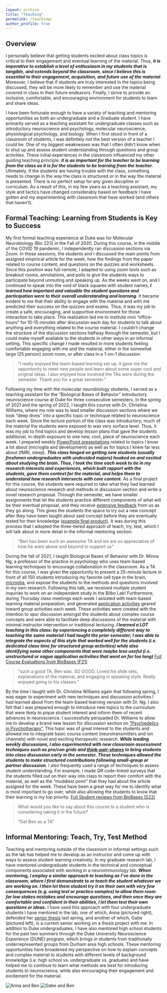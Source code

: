 ```yaml
---
layout: archive
title: "Teaching"
permalink: /teaching/
author_profile: true
---
```


## Overview
I personally believe that getting students excited about class topics is critical to their engagement and eventual learning of the material. Thus, ***it is imperative to establish a level of enthusiasm in my students that is tangible, and extends beyond the classroom, since I believe this is essential to their engagement, acquisition, and future use of the material***. Moreover, I believe that if students are truly interested in the topics being discussed, they will be more likely to remember and use the material covered in class in their future endeavors. Finally, I strive to provide an inclusive, comfortable, and encouraging environment for students to learn and share ideas.

I have been fortunate enough to have a variety of teaching and mentoring opportunities as both an undergraduate and a Graduate student. I have primarily served as a teaching assistant for undergraduate classes such as introductory neuroscience and psychology, molecular neuroscience, physiological psychology, and biology. When I first stood in front of a classroom of students, I was definitely not the best version of a teacher I could be. One of my biggest weaknesses was that I often didn’t know when to shut up and assess student understanding through questions and group activities. These initial experiences in the classroom influenced my other guiding teaching principle: ***it is as important for the teacher to be learning from the class as it is for the students to be learning from the teacher***. Ultimately, if the students are having trouble with the class, something needs to change in the way the class is structured or in the way the material is presented. There is no perfect setup for any given discipline or curriculum. As a result of this, in my few years as a teaching assistant, my style and tactics have changed considerably based on feedback I have gotten and my experimenting with classroom that have worked (and others that haven’t).

## Formal Teaching: Learning from Students is Key to Success

My first formal teaching experience at Duke was for Molecular Neurobiology (Bio 223) in the Fall of 2020. During this course, in the middle of the COVID 19 pandemic, I independently ran discussion sections via Zoom. In these sessions, the students and I discussed the main points from assigned empirical article for the week, how the findings from the paper related to course content, and questions on the quizzes and worksheets. Since this position was full-remote, I adapted to using zoom tools such as breakout rooms, annotations, and polls to give the students ways to participate beyond unmuting and speaking up. As the weeks went on, and I continued to speak into the void of black squares with student names, ***I learned how important and valuable the student questions and participation were to their overall understanding and learning***. It became evident to me that their ability to engage with the material and with me predicted their success on the quizzes and exams. Thus, it was my job to create a safe, encouraging, and supportive environment for those interaction to take place. This realization led me to institute mini “office-hours” for 10-15 minutes after discussion each day for students to talk about anything and everything related to the course material. I couldn’t change the structure of the discussion sections halfway through the semester, but I could make myself available to the students in other ways in an informal setting. This specific change I made resulted in more students feeling comfortable engaging with me and the material, either in the somewhat large (25 person) zoom room, or after class in a 1-on-1 discussion.

> “I really enjoyed the team-based learning set up, it gave me the opportunity to meet new people and learn about some super cool and original ideas. I also enjoyed how involved the TAs were during the semester. Thank you for a great semester.”

Following my time with the molecular neurobiology students, I served as a teaching assistant for the “Biological Bases of Behavior” introductory neuroscience course at Duke for three consecutive semesters. In the spring of 2021 and the spring of 2022, I taught this course with Dr. Christina Williams, where my role was to lead smaller discussion sections where we took “deep dives” into a specific topic or technique related to neuroscience each week. Since the lecture portion of the class was introductory, much of the material the students were exposed to was very surface level. Thus, it was my job to find topics and develop lesson plans that gave the students additional, in-depth exposure to one new, cool, piece of neuroscience each week. I prepared weekly [PowerPoint presentations](https://drive.google.com/file/d/1VentiKFkVO14XRQSSedzXGJl9UJWO_dd/view) related to topics I know a lot about (microglia and development) as well as for topics I knew far less about (fMRI, sleep). ***This class hinged on getting new students (usually freshmen undergraduates with undecided majors) hooked on and excited about studying the brain. Thus, I took the time each week to tie in my research interests and experiences, which built rapport with the students, gave them context for the material, and helps them to understand how research intersects with core content.*** As a final project for this course, the students were required to take what they had learned about neuroscience research and methods in discussion section and write a novel research proposal. Through the semester, we have smaller assignments that let the students practice different components of what will be their eventual proposal, and they receive [extensive feedback](https://docs.google.com/document/d/1FN-eyMu24ikBe6zGcXb0C6girKs4pLERUpRGVNSGi-o/edit) from us as they go along. This gives the students the space to try out a new concept after they have been taught about said concept before they are eventually tested for their knowledge [(example final product)](https://docs.google.com/document/d/1EYAXlhfT4glgpQmruIs8BwjR0COCi-aDgrcttHXL4ak/edit). It was during this process that I adopted the three-tiered approach of teach, try, test, which I will talk about in more detail in the informal mentoring section.

> “Ben has been such an awesome TA and we are so appreciative of how he went above and beyond to support us”

During the fall of 2021, I taught Biological Bases of Behavior with Dr. Minna Ng, a professor of the practice in psychology who uses team-based learning techniques to encourage collaboration in the classroom. As a TA for this course, I was given the opportunity to present a 25-minute lecture in front of all 150 students introducing my favorite cell type in the brain, [microglia](https://drive.google.com/file/d/1u0wCHgMuE5vYUfgFCvVZbT9Kj7ziy8sx/view), and expose the students to the methods and questions involved in my own research. Following this talk, we received multiple student inquiries to work on an independent study in the Bilbo Lab! Furthermore, during Thursday class meetings each week I assisted with team-based learning material preparation, and generated [application activities](https://drive.google.com/file/d/19t3rUyA9zLO6Pm74e_iRYqvCfJuu2unC/view) geared toward group activities each week. These activities were created with the intention to spur discussion amongst the students about complex course concepts and were able to facilitate deep discussions of the material with minimal instructor intervention or traditional lecturing. ***I learned a LOT teaching in this class: by experiencing a completely different way to teaching the same material I had taught the prior semester; I was able to integrate the aspects of this style that worked well for the students (i.e. dedicated class time for structured group activities) while also identifying some other components that were maybe less useful (i.e. unstructured or vague application activities that went on for too long)*** [Full Course Evaluations from BioBases (F21)](https://docs.google.com/spreadsheets/d/1CJBN730R6TGG4y6EbLH2ytzxHXUNW5YnOXYAHo-Dc_M/edit#gid=1536989482)

> “such a good TA, Ben was. SO GOOD. Loved his slide sets, explanations of the material, and engaging in speaking style. Really enjoyed going to his classes.”

By the time I taught with Dr. Christina Williams again that following spring, I was eager to experiment with new techniques and discussion activities I had learned about from the team-based learning version with Dr. Ng. I also felt that I was prepared enough to introduce new topics to the curriculum that were likely to pique student interest and inform them of recent advances in neuroscience. I successfully persuaded Dr. Williams to allow me to develop a brand new lesson for discussion section on [“Psychedelics in Psychotherapy”](https://drive.google.com/file/d/1BmTMZ3DXUuFjFzNxmcKRFuui2bxIs55Z/view). This topic was of great interest to the students and allowed me to integrate basic course content (neurotransmitters and ion channels) with novel and exciting therapeutic research. ***While leading weekly discussions, I also experimented with new classroom assessment techniques such as pro/con grids and [think-pair-shares](https://docs.google.com/presentation/d/1p2m2-4d4uWOEmBho3fO_BtSG23z-7P-nVuOKLSQ7Xa8/edit#slide=id.p10) to bring students into class discussion early in the semester. These techniques allowed the students to make structured contributions following small-group or partner discussion.*** I also frequently used a range of techniques to assess student understanding. For example, I made QR code-linked surveys that the students filled out on their way into class to report their comfort with the material, as well as the “muddiest point” that they had about the article assigned for the week. These have been a great way for me to identify what is most important to go over, while also allowing the students to know that their learning is my top priority. [Full Student reviews from BioBases (S22)](https://drive.google.com/file/d/17SZNJC-tZHTCDPrSU_UuAX22BsjCRDIA/view)

> What would you like to say about this course to a student who is considering taking it in the future? 
>
> “Get Ben as a TA”


## Informal Mentoring: Teach, Try, Test Method

Teaching and mentoring outside of the classroom in informal settings such as the lab has helped me to develop as an instructor and come up with ways to assess student learning creatively. In my graduate research lab, I have mentored undergraduate students in the technical and conceptual components associated with working in a neuroimmunology lab. ***When mentoring, I employ a similar approach to teaching as I’ve done in the classroom, where I first demonstrate to or teach the student whatever we are working on. I then let them student try it on their own with very few consequences (e.g. using test or practice samples) to allow them room for low stakes mistakes and encourage questions, and then once they are comfortable and confident in their abilities, I let them test their own questions or ideas.*** I have used this approach with four undergraduate students I have mentored in the lab, one of which, Anna (pictured right), defended her [senior thesis](https://docs.google.com/document/d/1rdijO1_U46xyIA8qRsO3Ax0IPKfSg4L-D38pcIhg7xY/edit) last spring, and another of which, Gabe (pictured left), is a current senior working on a thesis project with me. In addition to Duke undergraduates, I have also mentored high school students for the past two summers through the Duke University Neuroscience Experience (DUNE) program, which brings in students from traditionally underrepresented groups from Durham area high schools. These mentoring opportunities have broadened my perspective on how to explain concepts and complex material to students with different levels of background knowledge (i.e. high school vs. undergraduate vs. graduate) and have helped me to continue to learn what methods are best for introducing students to neuroscience, while also encouraging their engagement and excitement for the material.

![Anna and Ben](./images/anna_and_ben.jpg "Anna and Ben at Anna’s Graduation with Distinction Thesis Project Poster, Spring 2022")
![Gabe and Ben](./images/gabe_and_ben.jpg "Gabe and Ben at Gabe’s Summer Neuroscience Program Poster Presentation, Summer 2022")